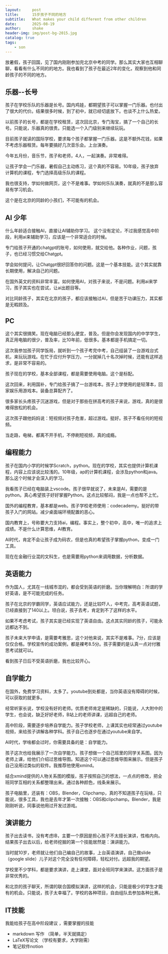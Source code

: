 ```yaml
---
layout:     post
title:      15岁孩子不同的地方
subtitle:   What makes your child different from other children
date:       2025-08-19
author:     shake
header-img: img/post-bg-2015.jpg
catalog: true
tags:
    - son
---
```


放暑假，孩子回国，见了国内刚刚参加完北京中考的同学。那么其实大家也互相聊聊，看看有什么不同的的地方。我也看到了孩子在最近2年的变化，观察到他和同龄孩子的不同的地方。

## 乐器--长号

孩子在学校乐队的乐器是长号。国内鸡娃，都期望孩子可以掌握一门乐器。也付出了很大的代价。结果很多时候，到了初中，就已经切底放下。也谈不上什么热爱。

以前孩子的长号，都是在学校租赁，这次回北京，专门淘宝，搞了一个自己的长号。只能说，乐器真的很贵。只能选一个入门级别来继续玩玩。

目前孩子就读的国际学校，要求每个孩子都掌握一门乐器。这是不额外花钱，如果不考虑乐器租赁。每年要搞好几次音乐会。上台演奏。

今年五月份，音乐节，孩子和老师，4人，一起演奏。非常难得。

让孩子学会一门乐器，暑假自己主动练习，这个真的不容易。10年级，孩子放弃计算机的课程，专门选择高级乐队的课程。

我也很支持，学如何做网页，这个不是难事。学如何乐队演奏，就真的不是那么容易有学习机会。

这个是在北京的同龄的小孩们，不可能有的机会。

## AI 少年

什么年龄适合接触AI，直接让AI辅助你学习。 这个没有定论，不过我感觉高中阶段，利用ai来辅助学习，应该是一个非常适合的时候。

专门给孩子开通的chatgpt的账号，如何使用，就交给他。各种作业，问题，孩子，也已经习惯交给Chatgpt。

学会如何提问，让Chatgpt很好回答你的问题。这是一个基本技能。这个其实就靠长期使用，解决自己的问题。

在国外英文的资料非常丰富。如何使用AI，对孩子来说，不是问题。利用ai来学习，孩子其实也在尝试，让ai出题目等。

对比同龄孩子，其实在北京的孩子，都应该接触过AI，但是苦于功课压力，其实都是无暇顾及。

## PC

这个其实很搞笑。现在电脑已经那么便宜，普及。但是你会发现国内的中学学生，真正用电脑的很少，普及率，比10年前，低很多。基本都是手机搞定一切。

这次我参加孩子同学饭局，就听到一个孩子考完中考，自己组装了一台游戏台式机，来玩玩游戏。在忙于应付升学压力，一分就掉几十名次掉时候，还能有这样追求，是非常不容易的。

孩子现在的学校，基本全部课程，都是需要使用电脑。这个是标配。

这次回来，利用国补，专门给孩子搞了一台游戏本。孩子上学使用的是轻薄本，回家娱乐用游戏本。装备总算配齐了。

很多家长头疼孩子沉迷游戏，但是对于那些在拼高考的孩子来说，游戏，真的是很难得放松的机会。

这次孩子跟他妈妈说：短视频对孩子危害，超过游戏。挺好。孩子不看任何的短视频。

当走路，电梯，都离不开手机，不停刷短视频，真的成瘾。

## 编程能力

孩子在国内小学的时候学Scratch，python。现在的学校，其实也提供计算机课程，内容上应该说比较浅的。10年级，ap的计算机课程，会涉及python和java。那么这个时候才会深入的学习。

我看孩子已经在电脑装上vscode。孩子很早就说了，未来是AI，需要的是python。真心希望孩子好好掌握Python。这点比较郁闷，我是一点也帮不上忙。

国外的编程教育，基本都是web。孩子学校老师使用：codecademy。挺好的带孩子入门的网站。减少桌面端环境配置的恶心。

国内教育上，号称要大力支持ai，编程。事实上，整个初中，高中，唯一的追求上成绩。不是什么计算思维，AI教育。

AI时代，肯定不会让孩子成为码农，但是也真的希望孩子掌握python，变成一门工具。

现在在金融行业混的文科生，也是需要用python来调用数据，分析数据。

## 英语能力

作为国人，尤其在一线城市混的，都会受到英语的折磨。当你理解明白：所谓的学好英语，是不可能完成的任务。

孩子在北京的学霸同学，英语应试能力，还是比较吓人，中考完，高考英语试题，已经直接到了140以上。坦白说，孩子去考，肯定到不了这样的水平。

如果不考虑考试，孩子其实是已经实现了英语自由。这点其实同龄的孩子，可能永远都达不到。

孩子未来大学申请，是需要考雅思，这个对他来说，其实不是难事。7分，应该是仅仅合格。学校宣传的成功案例，都是裸考8.5分。孩子需要的是认真一点对付雅思考试就可以。

看到孩子日后不受英语折磨，我也比较开心。

## 自学能力

在国外，免费学习资料，太多了。youtube到处都是，当你英语没有障碍的时候，可以获取的就更多。

经常听家长说，学校没有好的老师。优质老师肯定是稀缺的，只能说，人大附中的学生，也会说，缺乏好好老师，B站上的老师讲课，远超自己的老师。

高中阶段，需要逐步培养自学能力。孩子学校老师，上课其实也经常通过youtube视频，来给孩子讲解各种学科。孩子自己也逐步在通过youtube来自学。

AI时代，学啥都会过时，你需要具备的是：自学能力。

孩子这次也给我展示了一次自学能力。孩子想做一个自己班里的同学关系图。因为老师上课，给他们介绍过思维导图。知道这个可以通过思维导图来展示。但是孩子自己没用过类似的软件。我推荐他使用xmind。

结合xmind提供的人物关系图的模版，孩子按照自己的想法，一点点的修改，把全班同学互相的关系都整理出来。通过各种颜色，线条来展示。

孩子电脑里，还装有：OBS，Blender，Clipchamp，真的不知道孩子在玩啥，只能说，很多工具，我也是去年才第一次接触：OBS和clipchamp。Blender，我是刚刚听说，同事说他用过开发过游戏。


## 演讲能力

孩子出去读书，没有考虑IB，主要一个原因是担心孩子不太擅长演讲，性格内向。结果孩子出去以后，给老师挖掘的第一个技能居然是：演讲能力。

当时就10岁，老师就让他们自己编自己的故事，上台英语演讲，自己做slide（google slide）儿子对这个完全没有任何障碍，轻松对付。远超我的期望。

学校里不少学科，都是要求演讲，走上课堂，面对全班同学来演讲。这方面孩子是非常优秀的。

和北京的孩子聊天，所谓的联合国模拟演讲，这样的机会，只能是极少的学生才能有的机会。只能说，孩子太幸福了。学校的各种项目，自由组队去参加各种比赛。



## IT技能

我能给孩子在高中阶段建议 ，需要掌握的技能

* markdown 写作 （简单，半天就搞定）
* LaTeX写论文 （学校有要求，大学刚需）
* 笔记软件notion
